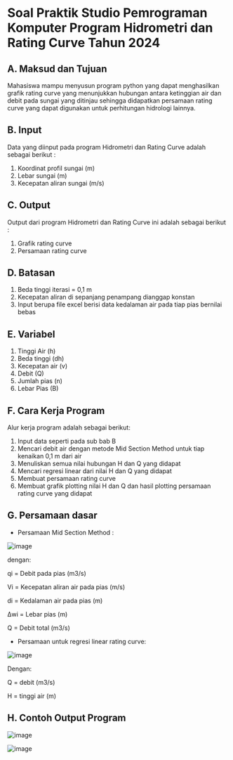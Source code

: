 # Soal Praktik Studio Pemrograman Komputer  Program Hidrometri dan Rating Curve Tahun 2024

## A.	Maksud dan Tujuan

Mahasiswa mampu menyusun program python yang dapat menghasilkan grafik rating curve yang menunjukkan hubungan antara ketinggian air dan debit pada sungai yang ditinjau sehingga didapatkan persamaan rating curve yang dapat digunakan untuk perhitungan hidrologi lainnya.

## B.	Input

Data yang diinput pada program Hidrometri dan Rating Curve adalah sebagai berikut :
1)	Koordinat profil sungai (m)
2)	Lebar sungai (m)
3)	Kecepatan aliran sungai (m/s)

## C.	Output

Output dari program Hidrometri dan Rating Curve ini adalah sebagai berikut :
1)	Grafik rating curve
2)	Persamaan rating curve

## D.	Batasan
1)	Beda tinggi iterasi = 0,1 m
2)	Kecepatan aliran di sepanjang penampang dianggap konstan
3)	Input berupa file excel berisi data kedalaman air pada tiap pias bernilai bebas

## E.	Variabel
1)	Tinggi Air (h) 
2)	Beda tinggi (dh)
3)	Kecepatan air (v)
4)	Debit (Q)
5)	Jumlah pias (n)
6)	Lebar Pias (B)

## F.	Cara Kerja Program

Alur kerja program adalah sebagai berikut:
1)	Input data seperti pada sub bab B
2)	Mencari debit air dengan metode Mid Section Method untuk tiap kenaikan 0,1 m dari air
3)	Menuliskan semua nilai hubungan H dan Q yang didapat
4)	Mencari regresi linear dari nilai H dan Q yang didapat
5)	Membuat persamaan rating curve
6)	Membuat grafik plotting nilai H dan Q dan hasil plotting persamaan rating curve yang didapat

## G.	Persamaan dasar 
-	Persamaan Mid Section Method :
  
 ![image](https://github.com/vempi/course-python-programming/assets/107161599/b9d43fc0-df8f-4fa3-a7f9-a3b530245884)

dengan:

qi = Debit pada pias (m3/s)

Vi = Kecepatan aliran air pada pias (m/s)

di = Kedalaman air pada pias (m)

Δwi = Lebar pias (m)

Q = Debit total (m3/s)

-	Persamaan untuk regresi linear rating curve:
  
  ![image](https://github.com/vempi/course-python-programming/assets/107161599/f0d8b831-105f-4000-871e-0febbfdeae30)

Dengan:

Q = debit (m3/s)

H = tinggi air (m)

## H.	Contoh Output Program

  ![image](https://github.com/vempi/course-python-programming/assets/107161599/f7dc1bf0-abe5-4147-9e1a-9b4966b73a3a)

  ![image](https://github.com/vempi/course-python-programming/assets/107161599/082b9eeb-681d-4490-94be-844b1ef01215)
